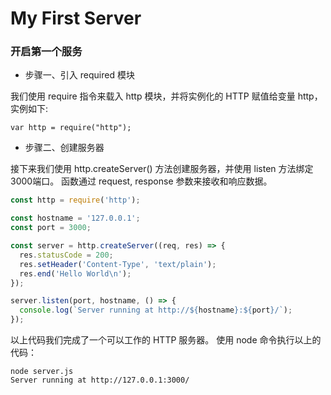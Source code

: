 # My First Server

### 开启第一个服务

* 步骤一、引入 required 模块

我们使用 require 指令来载入 http 模块，并将实例化的 HTTP 赋值给变量 http，实例如下:

`var http = require("http");`

* 步骤二、创建服务器

接下来我们使用 http.createServer() 方法创建服务器，并使用 listen 方法绑定 3000端口。 函数通过 request, response 参数来接收和响应数据。

```js
const http = require('http');

const hostname = '127.0.0.1';
const port = 3000;

const server = http.createServer((req, res) => {
  res.statusCode = 200;
  res.setHeader('Content-Type', 'text/plain');
  res.end('Hello World\n');
});

server.listen(port, hostname, () => {
  console.log(`Server running at http://${hostname}:${port}/`);
});
```

以上代码我们完成了一个可以工作的 HTTP 服务器。
使用 node 命令执行以上的代码：

```
node server.js
Server running at http://127.0.0.1:3000/
```